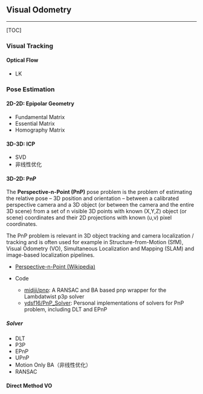 ## Visual Odometry

-----

[TOC]

### Visual Tracking

#### Optical Flow

* LK

### Pose Estimation

#### 2D-2D: Epipolar Geometry

* Fundamental Matrix
* Essential Matrix
* Homography Matrix

#### 3D-3D: ICP

* SVD
* 非线性优化

#### 3D-2D: PnP

The **Perspective-n-Point (PnP)** pose problem is the problem of estimating the relative pose – 3D position and orientation – between a calibrated perspective camera and a 3D object (or between the camera and the entire 3D scene) from a set of n visible 3D points with known (X,Y,Z) object (or scene) coordinates and their 2D projections with known (u,v) pixel coordinates.

The PnP problem is relevant in 3D object tracking and camera localization / tracking and is often used for example in Structure-from-Motion (SfM), Visual Odometry (VO), Simultaneous Localization and Mapping (SLAM) and image-based localization pipelines.

* [Perspective-n-Point (Wikipedia)](https://en.wikipedia.org/wiki/Perspective-n-Point)

* Code
  - [midjji/pnp](https://github.com/midjji/pnp): A RANSAC and BA based pnp wrapper for the Lambdatwist p3p solver
  - [ydsf16/PnP_Solver](https://github.com/ydsf16/PnP_Solver): Personal implementations of solvers for PnP problem, including DLT and EPnP

##### Solver

* DLT
* P3P
* EPnP
* UPnP
* Motion Only BA（非线性优化）
* RANSAC


#### Direct Method VO


